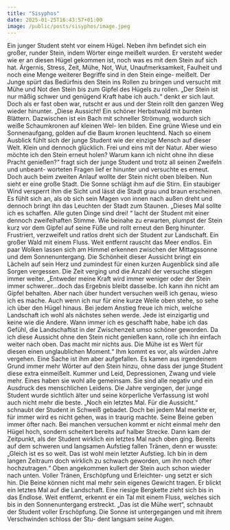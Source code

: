 ```yaml
---
title: "Sisyphos"
date: 2025-01-25T16:43:57+01:00
image: /public/posts/sisyphos/image.jpeg
---
```


Ein junger Student steht vor einem Hügel. Neben ihm befindet sich ein
großer, runder Stein, indem Wörter einge meißelt wurden. Er versteht
weder wie er an diesen Hügel gekommen ist, noch was es mit dem Stein
auf sich hat. Ärgernis, Stress, Zeit, Mühe, Not, Wut, Unaufmerksamkeit,
Faulheit und noch eine Menge weiterer Begriffe sind in den Stein einge-
meißelt. Der Junge spürt das Bedürfnis den Stein ins Rollen zu bringen
und versucht mit Mühe und Not den Stein bis zum Gipfel des Hügels zu
rollen. „Der Stein ist nur mäßig schwer und genügend Kraft habe ich
auch.“ denkt er sich laut. Doch als er fast oben war, rutscht er aus und
der Stein rollt den ganzen Weg wieder hinunter. „Diese Aussicht! Ein
schöner Herbstwald mit bunten Blättern. Dazwischen ist ein Bach mit
schneller Strömung, wodurch sich weiße Schaumkronen auf kleinen Wel-
len bilden. Eine grüne Wiese und ein Sonnenaufgang, golden auf die
Baum kronen leuchtend. Nach so einem Ausblick fühlt sich der junge
Student wie der einzige Mensch auf dieser Welt. Klein und dennoch
glücklich. Frei und eins mit der Natur. Aber wieso möchte ich den Stein
erneut holen? Warum kann ich nicht ohne ihn diese Pracht genießen?“
fragt sich der junge Student und trotz all seinen Zweifeln und unbeant-
worteten Fragen lief er hinunter und versuchte es erneut. Doch auch
beim zweiten Anlauf wollte der Stein nicht oben bleiben. Nun sieht er
eine große Stadt. Die Sonne schlägt ihm auf die Stirn. Ein staubiger Wind
versperrt ihm die Sicht und lässt die Stadt grau und braun erscheinen. Es
fühlt sich an, als ob sich sein Magen von innen nach außen dreht und
dennoch bringt ihn das Leuchten der Stadt zum Staunen. „Dieses Mal
sollte ich es schaffen. Alle guten Dinge sind drei! “ lacht der Student mit
einer dennoch zweifelhaften Stimme. Wie beinahe zu erwarten, plumpst
der Stein kurz vor dem Gipfel auf seine Füße und rollt erneut den Berg
hinunter. Frustriert, verzweifelt und ratlos dreht sich der Student zur
Landschaft. Ein großer Wald mit einem Fluss. Weit entfernt rauscht das
Meer endlos. Ein paar Wolken lassen sich am Himmel erkennen
zwischen der Mittagssonne und dem Sonnenuntergang. Die Schönheit
dieser Aussicht bringt ein Lächeln auf sein Herz und zumindest für einen
kurzen Augenblick sind alle Sorgen vergessen. Die Zeit verging und die
Anzahl der versuche stiegen immer weiter. „Entweder meine Kraft wird
immer weniger oder der Stein immer schwerer…doch das Ergebnis
bleibt dasselbe. Ich kann ihn nicht am Gipfel behalten. Aber nach über
hundert versuchen weiß ich genau, wieso ich es mache. Auch wenn ich
nur für eine kurze Weile oben stehe, so sehe ich über den Hügel hinaus.
Bei jedem Anstieg freue ich mich, welche Landschaft ich wohl als
nächstes sehen werde. Jede ist einzigartig und keine wie die Andere.
Wann immer ich es geschafft habe, habe ich das Gefühl, die Landschaftist in der Zwischenzeit umso schöner geworden. Da ich diese Aussicht
ohne den Stein nicht genießen kann, rolle ich ihn einfach weiter nach
oben. Das macht mir nichts aus. Die Mühe ist es Wert für diesen einen
unglaublichen Moment.“ Ihm kommt es vor, als würden Jahre vergehen.
Eine Sache ist ihm aber aufgefallen. Es kamen aus irgendeinem Grund
immer mehr Wörter auf den Stein hinzu, ohne dass der junge Student
diese extra einmeißelt. Kummer und Leid, Depressionen, Zwang und
viele mehr. Eines haben sie wohl alle gemeinsam. Sie sind alle negativ
und ein Ausdruck des menschlichen Leidens. Die Jahre vergingen, der
junge Student wurde sichtlich älter und seine körperliche Verfassung ist
wohl auch nicht mehr die beste. „Noch ein letztes Mal. Für die Aussicht.“
schnaubt der Student in Schweiß gebadet. Doch bei jedem Mal merkte
er, für immer wird es nicht gehen, was in traurig machte. Seine Beine
geben immer öfter nach. Bei manchen versuchen kommt er nicht einmal
mehr den Hügel hoch, sondern scheitert bereits auf halber Strecke. Dann
kam der Zeitpunkt, als der Student wirklich ein letztes Mal nach oben
ging. Bereits auf dem schweren und langsamen Aufstieg fallen Tränen,
denn er wusste: „Gleich ist es so weit. Das ist wohl mein letzter Aufstieg.
Ich bin in dem langen Zeitraum doch wirklich zu schwach geworden, um
ihn noch öfter hochzutragen.“ Oben angekommen kullert der Stein auch
schon wieder nach unten. Voller Tränen, Erschöpfung und Erleichter-
ung setzt er sich hin. Die Beine können nicht mal mehr sein eigenes
Gewicht tragen. Er blickt ein letztes Mal auf die Landschaft. Eine riesige
Bergkette zieht sich bis in das Endlose. Weit entfernt, erkennt er ein Tal
mit einem Fluss, welches sich bis in den Sonnenuntergang erstreckt.
„Das ist die Mühe wert“, schnaubt der Student voller Erschöpfung. Die
Sonne ist untergegangen und mit ihrem Verschwinden schloss der Stu-
dent langsam seine Augen.
